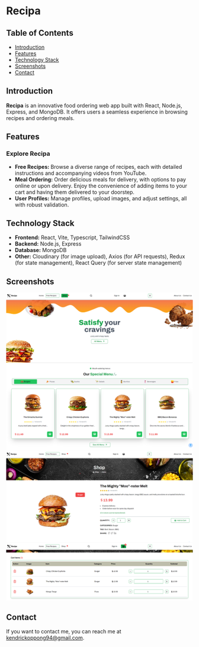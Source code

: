 # Recipa

## Table of Contents

- [Introduction](#introduction)
- [Features](#features)
- [Technology Stack](#technology-stack)
- [Screenshots](#screenshots)
- [Contact](#contact)

## Introduction

**Recipa** is an innovative food ordering web app built with React, Node.js, Express, and MongoDB. It offers users a seamless experience in browsing recipes and ordering meals. 

## Features

### Explore Recipa
- **Free Recipes:** Browse a diverse range of recipes, each with detailed instructions and accompanying videos from YouTube.
- **Meal Ordering:** Order delicious meals for delivery, with options to pay online or upon delivery. Enjoy the convenience of adding items to your cart and having them delivered to your doorstep.
- **User Profiles:** Manage profiles, upload images, and adjust settings, all with robust validation.

## Technology Stack

- **Frontend:** React, Vite, Typescript, TailwindCSS
- **Backend:** Node.js, Express
- **Database:** MongoDB
- **Other:** Cloudinary (for image upload), Axios (for API requests), Redux (for state management), React Query (for server state management)


## Screenshots


![Recipa Screenshot](./recipa_screenshot-1.png)
![Recipa Screenshot](./recipa_screenshot-2.png)
![Recipa Screenshot](./recipa_screenshot-3.png)
![Recipa Screenshot](./recipa_screenshot-4.png)



## Contact

If you want to contact me, you can reach me at [kendrickoppong94@gmail.com](mailto:kendrickoppong94@gmail.com).
